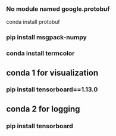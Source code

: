### No module named google.protobuf
conda install protobuf
### pip install msgpack-numpy
### conda install termcolor

## conda 1 for visualization
### pip install tensorboard==1.13.0

## conda 2 for logging
### pip install tensorboard